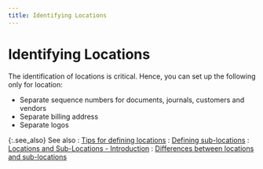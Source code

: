 ```yaml
---
title: Identifying Locations
---
```


# Identifying Locations


The identification of locations is critical. Hence, you can set  up the following only for location:

- Separate sequence  numbers for documents, journals, customers and vendors
- Separate billing  address
- Separate logos



{:.see_also}
See also
: [Tips for  defining locations]({{site.sc_baseurl}}/misc/tips_for_defining_locations.html)<font style="color: #008000;" color="#008000"> </font>
: [Defining sub-locations]({{site.sc_baseurl}}/options/locations-and-sub-locations/set-up-sub-locations/defining_departments.html)
: [Locations  and Sub-Locations - Introduction]({{site.sc_baseurl}}/options/locations-and-sub-locations/locations_and_departments.html)
: [Differences  between locations and sub-locations]({{site.sc_baseurl}}/misc/locations_and_departments_differences.html)
